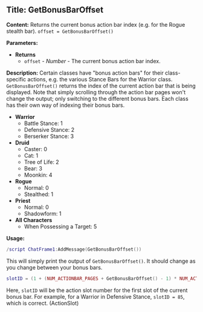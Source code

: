 ## Title: GetBonusBarOffset

**Content:**
Returns the current bonus action bar index (e.g. for the Rogue stealth bar).
`offset = GetBonusBarOffset()`

**Parameters:**
- **Returns**
  - `offset` - *Number* - The current bonus action bar index.

**Description:**
Certain classes have "bonus action bars" for their class-specific actions, e.g. the various Stance Bars for the Warrior class. `GetBonusBarOffset()` returns the index of the current action bar that is being displayed. Note that simply scrolling through the action bar pages won't change the output; only switching to the different bonus bars. Each class has their own way of indexing their bonus bars.

- **Warrior**
  - Battle Stance: 1
  - Defensive Stance: 2
  - Berserker Stance: 3
- **Druid**
  - Caster: 0
  - Cat: 1
  - Tree of Life: 2
  - Bear: 3
  - Moonkin: 4
- **Rogue**
  - Normal: 0
  - Stealthed: 1
- **Priest**
  - Normal: 0
  - Shadowform: 1
- **All Characters**
  - When Possessing a Target: 5

**Usage:**
```lua
/script ChatFrame1:AddMessage(GetBonusBarOffset())
```
This will simply print the output of `GetBonusBarOffset()`. It should change as you change between your bonus bars.

```lua
slotID = (1 + (NUM_ACTIONBAR_PAGES + GetBonusBarOffset() - 1) * NUM_ACTIONBAR_BUTTONS)
```
Here, `slotID` will be the action slot number for the first slot of the current bonus bar. For example, for a Warrior in Defensive Stance, `slotID = 85`, which is correct. (ActionSlot)